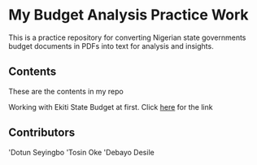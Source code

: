 # My Budget Analysis Practice Work

This is a practice repository for converting Nigerian state governments budget documents in PDFs into text for analysis and insights. 

## Contents

These are the contents in my repo

Working with Ekiti State Budget at first. Click [here](https://ekitistate.gov.ng/wp-content/uploads/2020/budget.pdf) for the link

## Contributors
'Dotun Seyingbo
'Tosin Oke
'Debayo Desile
